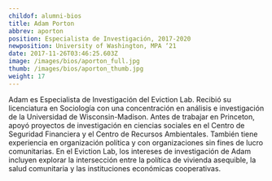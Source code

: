 ```yaml
---
childof: alumni-bios
title: Adam Porton
abbrev: aporton
position: Especialista de Investigación, 2017-2020
newposition: University of Washington, MPA ‘21
date: 2017-11-26T03:46:25.603Z
image: /images/bios/aporton_full.jpg
thumb: /images/bios/aporton_thumb.jpg
weight: 17
---
```

Adam es Especialista de Investigación del Eviction Lab. Recibió su licenciatura en Sociología con una concentración en análisis e investigación de la Universidad de Wisconsin-Madison. Antes de trabajar en Princeton, apoyó proyectos de investigación en ciencias sociales en el Centro de Seguridad Financiera y el Centro de Recursos Ambientales. También tiene experiencia en organización política y con organizaciones sin fines de lucro comunitarias. En el Eviction Lab, los intereses de investigación de Adam incluyen explorar la intersección entre la política de vivienda asequible, la salud comunitaria y las instituciones económicas cooperativas.
